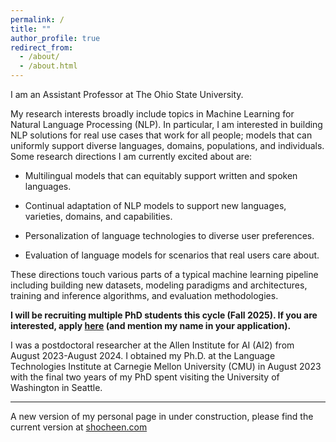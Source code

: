 ```yaml
---
permalink: /
title: ""
author_profile: true
redirect_from: 
  - /about/
  - /about.html
---
```


I am an Assistant Professor at The Ohio State University. 

My research interests broadly include topics in Machine Learning for Natural Language Processing (NLP). In particular, I am interested in building NLP solutions for real use cases that work for all people; models that can uniformly support diverse languages, domains, populations, and individuals. Some research directions I am currently excited about are: 

* Multilingual models that can equitably support written and spoken languages. 

* Continual adaptation of NLP models to support new languages, varieties, domains, and capabilities. 

* Personalization of language technologies to diverse user preferences.

* Evaluation of language models for scenarios that real users care about. 

These directions touch various parts of a typical machine learning pipeline including building new datasets, modeling paradigms and architectures, training and inference algorithms, and evaluation methodologies. 

**I will be recruiting multiple PhD students this cycle (Fall 2025). If you are interested, apply [here](https://cse.osu.edu/prospective-students/graduate/cse-graduate-admissions) (and mention my name in your application).**

I was a postdoctoral researcher at the Allen Institute for AI (AI2) from August 2023-August 2024. I obtained my Ph.D. at the Language Technologies Institute at Carnegie Mellon University (CMU) in August 2023 with the final two years of my PhD spent visiting the University of Washington in Seattle. 

----------------------------------------

A new version of my personal page in under construction, please find the current version at [shocheen.com](http://shocheen.com)
